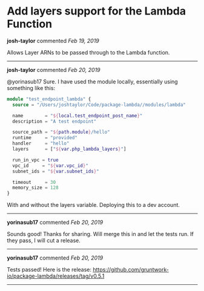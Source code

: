 # Add layers support for the Lambda Function

**josh-taylor** commented *Feb 19, 2019*

Allows Layer ARNs to be passed through to the Lambda function.
<br />
***


**josh-taylor** commented *Feb 20, 2019*

@yorinasub17 Sure. I have used the module locally, essentially using something like this:

```tf
module "test_endpoint_lambda" {
  source = "/Users/joshtaylor/Code/package-lambda//modules/lambda"

  name        = "${local.test_endpoint_post_name}"
  description = "A test endpoint"

  source_path = "${path.module}/hello"
  runtime     = "provided"
  handler     = "hello"
  layers      = ["${var.php_lambda_layers}"]

  run_in_vpc = true
  vpc_id     = "${var.vpc_id}"
  subnet_ids = "${var.subnet_ids}"

  timeout     = 30
  memory_size = 128
}
```

With and without the layers variable. Deploying this to a dev account.
***

**yorinasub17** commented *Feb 20, 2019*

Sounds good! Thanks for sharing. Will merge this in and let the tests run. If they pass, I will cut a release.
***

**yorinasub17** commented *Feb 20, 2019*

Tests passed! Here is the release: https://github.com/gruntwork-io/package-lambda/releases/tag/v0.5.1
***

